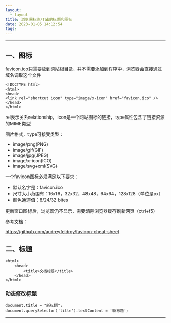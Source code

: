 ```yaml
---
layout:
  - layout
title: 浏览器标签/Tab的标题和图标
date: 2023-01-05 14:12:54
tags:
---
```


---

## 一、图标
favicon.ico只需要放到网站根目录，并不需要添加到程序中，浏览器会直接通过域名调取这个文件

```
<!DOCTYPE html>
<html>
<head>
<link rel="shortcut icon" type="image/x-icon" href="favicon.ico" />
</head>
</html>
```

rel表示关系relationship，icon是一个网站图标的链接，type属性包含了链接资源的MIME类型

图片格式，type可接受类型：
* image/png(PNG)
* image/gif(GIF)
* image/jpg(JPEG)
* image/x-icon(ICO)
* image/svg+xml(SVG)

一个favicon图标必须满足以下要求：
* 默认名字是：favicon.ico
* 尺寸大小范围有：16x16，32x32，48x48，64x64，128x128（单位是px）
* 颜色通道值：8/24/32 bites

更新窗口图标后，浏览器仍不显示，需要清除浏览器缓存刷新网页（ctrl+f5）

参考文档：

https://github.com/audreyfeldroy/favicon-cheat-sheet 


## 二、标题
```
<html>
    <head>
        <title>文档标题</title>
    </head>
</html>
```

### 动态修改标题

```
document.title = "新标题";
document.querySelector('title').textContent = '新标题';
```

---
